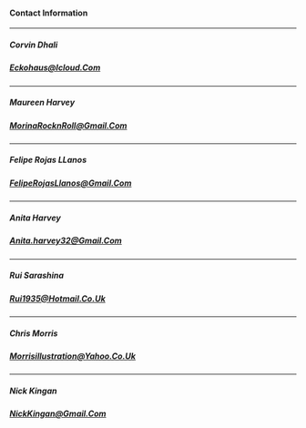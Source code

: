 #### Contact Information 

---

##### Corvin Dhali
##### Eckohaus@Icloud.Com

---

##### Maureen Harvey
##### MorinaRocknRoll@Gmail.Com

---

##### Felipe Rojas LLanos
##### FelipeRojasLlanos@Gmail.Com

---

##### Anita Harvey
##### Anita.harvey32@Gmail.Com

---

##### Rui Sarashina
##### Rui1935@Hotmail.Co.Uk

---

##### Chris Morris 
##### Morrisillustration@Yahoo.Co.Uk

---

##### Nick Kingan
##### NickKingan@Gmail.Com
